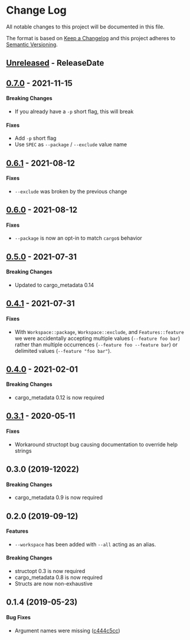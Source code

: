 # Change Log
All notable changes to this project will be documented in this file.

The format is based on [Keep a Changelog](http://keepachangelog.com/)
and this project adheres to [Semantic Versioning](http://semver.org/).

<!-- next-header -->
## [Unreleased] - ReleaseDate

## [0.7.0] - 2021-11-15

#### Breaking Changes

- If you already have a `-p` short flag, this will break

#### Fixes

- Add `-p` short flag
- Use `SPEC` as `--package` / `--exclude` value name

## [0.6.1] - 2021-08-12

#### Fixes

- `--exclude` was broken by the previous change

## [0.6.0] - 2021-08-12

#### Fixes

- `--package` is now an opt-in to match `cargo`s behavior

## [0.5.0] - 2021-07-31

#### Breaking Changes

- Updated to cargo_metadata 0.14

## [0.4.1] - 2021-07-31

#### Fixes

- With `Workspace::package`, `Workspace::exclude`, and `Features::feature` we
  were accidentally accepting multiple values (`--feature foo bar`) rather than
  multiple occurrences (`--feature foo --feature bar`) or delimited values
  (`--feature "foo bar"`).

## [0.4.0] - 2021-02-01

#### Breaking Changes

* cargo_metadata 0.12 is now required

## [0.3.1] - 2020-05-11

#### Fixes

* Workaround structopt bug causing documentation to override help strings

## 0.3.0 (2019-12022)

#### Breaking Changes

* cargo_metadata 0.9 is now required


## 0.2.0 (2019-09-12)

#### Features

* `--workspace` has been added with `--all` acting as an alias.

#### Breaking Changes

* structopt 0.3 is now required
* cargo_metadata 0.8 is now required
* Structs are now non-exhaustive


## 0.1.4 (2019-05-23)


#### Bug Fixes

*   Argument names were missing ([c444c5cc](https://github.com/crate-ci/clap-cargo/commit/c444c5cc019f08c6f2e619e166344f548531b8f6))


<!-- next-url -->
[Unreleased]: https://github.com/crate-ci/clap-cargo/compare/v0.7.0...HEAD
[0.7.0]: https://github.com/crate-ci/clap-cargo/compare/v0.6.1...v0.7.0
[0.6.1]: https://github.com/crate-ci/clap-cargo/compare/v0.6.0...v0.6.1
[0.6.0]: https://github.com/crate-ci/clap-cargo/compare/v0.5.0...v0.6.0
[0.5.0]: https://github.com/crate-ci/clap-cargo/compare/v0.4.1...v0.5.0
[0.4.1]: https://github.com/crate-ci/clap-cargo/compare/v0.4.0...v0.4.1
[0.4.0]: https://github.com/crate-ci/clap-cargo/compare/v0.3.1...v0.4.0
[0.3.1]: https://github.com/crate-ci/clap-cargo/compare/v0.3.0...v0.3.1
